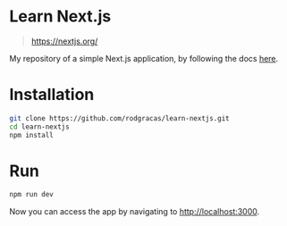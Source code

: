 # Learn Next.js
> https://nextjs.org/

My repository of a simple Next.js application, by following the docs [here](https://nextjs.org/learn/).

# Installation

```bash
git clone https://github.com/rodgracas/learn-nextjs.git
cd learn-nextjs
npm install
```

# Run

```bash
npm run dev
```

Now you can access the app by navigating to [http://localhost:3000](http://localhost:3000).